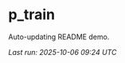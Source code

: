 # p_train

Auto-updating README demo.

<!--START_SECTION:status-->
_Last run: 2025-10-06 09:24 UTC_
<!--END_SECTION:status-->












































































































































































































































































































































































































































































































































































































































































































































































































































































































































































































































































































